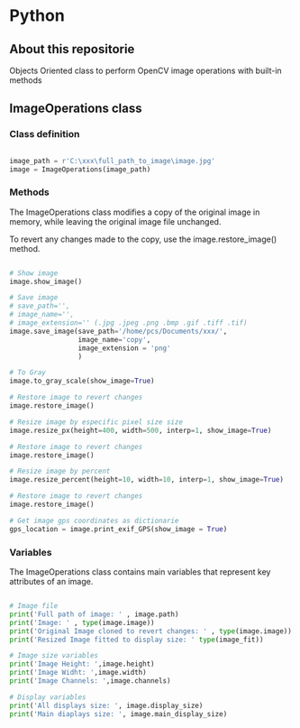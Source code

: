 # Python

## About this repositorie

Objects Oriented class to perform OpenCV image operations with built-in methods

## ImageOperations class

### Class definition

```python

image_path = r'C:\xxx\full_path_to_image\image.jpg'
image = ImageOperations(image_path)

```

### Methods

The ImageOperations class modifies a copy of the original image in memory, while leaving the original image file unchanged.

To revert any changes made to the copy, use the image.restore_image() method.

```python

# Show image
image.show_image()

# Save image 
# save_path='', 
# image_name='', 
# image_extension='' (.jpg .jpeg .png .bmp .gif .tiff .tif)
image.save_image(save_path='/home/pcs/Documents/xxx/',
                 image_name='copy',
                 image_extension = 'png'
                 )

# To Gray
image.to_gray_scale(show_image=True)

# Restore image to revert changes
image.restore_image()

# Resize image by especific pixel size size 
image.resize_px(height=400, width=500, interp=1, show_image=True)

# Restore image to revert changes
image.restore_image()

# Resize image by percent
image.resize_percent(height=10, width=10, interp=1, show_image=True)

# Restore image to revert changes
image.restore_image()

# Get image gps coordinates as dictionarie
gps_location = image.print_exif_GPS(show_image = True)

```

### Variables

The ImageOperations class contains main variables that represent key attributes of an image.

```python

# Image file
print('Full path of image: ' , image.path)
print('Image: ' , type(image.image))
print('Original Image cloned to revert changes: ' , type(image.image))
print('Resized Image fitted to display size: ' type(image_fit))

# Image size variables
print('Image Height: ',image.height) 
print('Image Widht: ',image.width) 
print('Image Channels: ',image.channels) 

# Display variables 
print('All displays size: ', image.display_size)
print('Main diaplays size: ', image.main_display_size) 

```
